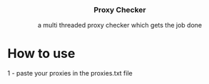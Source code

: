 
<p align="center">
  <h3 align="center">Proxy Checker</h3>

  <p align="center">
    a multi threaded proxy checker which gets the job done
 
  </p>
</p>

<h1>How to use</h1>
1 - paste your proxies in the proxies.txt file



